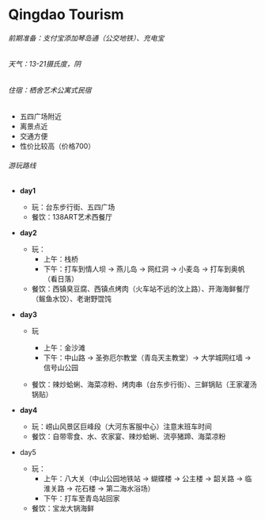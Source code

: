 # Qingdao Tourism

###### 前期准备：支付宝添加琴岛通（公交地铁）、充电宝

###### 天气：13-21摄氏度，阴

###### 住宿：栖舍艺术公寓式民宿

* 五四广场附近
* 离景点近
* 交通方便
* 性价比较高（价格700）

###### 游玩路线

* **day1**

  * 玩：台东步行街、五四广场
  * 餐饮：138ART艺术西餐厅
* **day2**

  * 玩：
    * 上午：栈桥
    * 下午：打车到情人坝 → 燕儿岛 → 网红洞 → 小麦岛 → 打车到奥帆（看日落）
  * 餐饮：西镇臭豆腐、西镇点烤肉（火车站不远的汶上路）、开海海鲜餐厅（鲅鱼水饺）、老谢野馄饨
* **day3**

  * 玩

    * 上午：金沙滩
    * 下午：中山路 → 圣弥厄尔教堂（青岛天主教堂）→ 大学城网红墙 → 信号山公园
  * 餐饮：辣炒蛤蜊、海菜凉粉、烤肉串（台东步行街）、三鲜锅贴（王家灌汤锅贴）
* **day4**

  * 玩：崂山风景区巨峰段（大河东客服中心）注意末班车时间
  * 餐饮：自带零食、水、农家宴、辣炒蛤蜊、流亭猪蹄、海菜凉粉
* day5

  * 玩：
    * 上午：八大关（中山公园地铁站 → 蝴蝶楼 → 公主楼 → 韶关路 → 临淮关路 → 花石楼 → 第二海水浴场）
    * 下午：打车至青岛站回家
  * 餐饮：宝龙大锅海鲜
